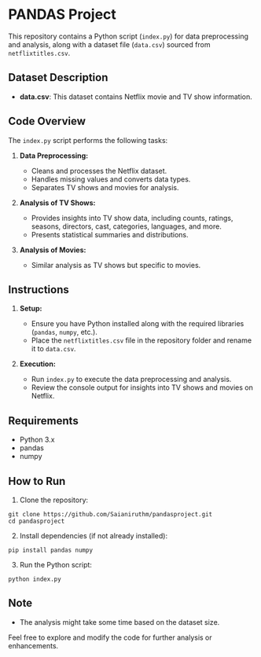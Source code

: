 # PANDAS Project

This repository contains a Python script (`index.py`) for data preprocessing and analysis, along with a dataset file (`data.csv`) sourced from `netflixtitles.csv`.

## Dataset Description

- **data.csv**: This dataset contains Netflix movie and TV show information.

## Code Overview

The `index.py` script performs the following tasks:

1. **Data Preprocessing:**
   - Cleans and processes the Netflix dataset.
   - Handles missing values and converts data types.
   - Separates TV shows and movies for analysis.

2. **Analysis of TV Shows:**
   - Provides insights into TV show data, including counts, ratings, seasons, directors, cast, categories, languages, and more.
   - Presents statistical summaries and distributions.

3. **Analysis of Movies:**
   - Similar analysis as TV shows but specific to movies.

## Instructions

1. **Setup:**
   - Ensure you have Python installed along with the required libraries (`pandas`, `numpy`, etc.).
   - Place the `netflixtitles.csv` file in the repository folder and rename it to `data.csv`.

2. **Execution:**
   - Run `index.py` to execute the data preprocessing and analysis.
   - Review the console output for insights into TV shows and movies on Netflix.

## Requirements

- Python 3.x
- pandas
- numpy

## How to Run

1. Clone the repository:

```
git clone https://github.com/Saianiruthm/pandasproject.git
cd pandasproject
```

2. Install dependencies (if not already installed):

```
pip install pandas numpy
```


3. Run the Python script:

```
python index.py
```

## Note

- The analysis might take some time based on the dataset size.

Feel free to explore and modify the code for further analysis or enhancements.

